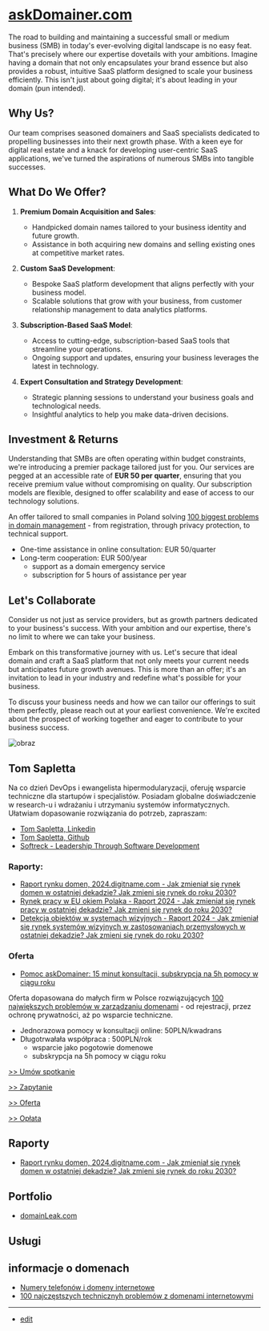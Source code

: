 # [askDomainer.com](https://www.askdomainer.com/)

The road to building and maintaining a successful small or medium business (SMB) in today's ever-evolving digital landscape is no easy feat. That's precisely where our expertise dovetails with your ambitions. Imagine having a domain that not only encapsulates your brand essence but also provides a robust, intuitive SaaS platform designed to scale your business efficiently. This isn't just about going digital; it's about leading in your domain (pun intended).


## Why Us?

Our team comprises seasoned domainers and SaaS specialists dedicated to propelling businesses into their next growth phase. With a keen eye for digital real estate and a knack for developing user-centric SaaS applications, we've turned the aspirations of numerous SMBs into tangible successes.


## What Do We Offer?

1. **Premium Domain Acquisition and Sales**:
   - Handpicked domain names tailored to your business identity and future growth.
   - Assistance in both acquiring new domains and selling existing ones at competitive market rates.

2. **Custom SaaS Development**:
   - Bespoke SaaS platform development that aligns perfectly with your business model.
   - Scalable solutions that grow with your business, from customer relationship management to data analytics platforms.

3. **Subscription-Based SaaS Model**:
   - Access to cutting-edge, subscription-based SaaS tools that streamline your operations.
   - Ongoing support and updates, ensuring your business leverages the latest in technology.

4. **Expert Consultation and Strategy Development**:
   - Strategic planning sessions to understand your business goals and technological needs.
   - Insightful analytics to help you make data-driven decisions.


## Investment & Returns

Understanding that SMBs are often operating within budget constraints, we're introducing a premier package tailored just for you.
Our services are pegged at an accessible rate of **EUR 50 per quarter**, ensuring that you receive premium value without compromising on quality. 
Our subscription models are flexible, designed to offer scalability and ease of access to our technology solutions.

An offer tailored to small companies in Poland solving [100 biggest problems in domain management](http://100.askdomainer.com) - from registration, through privacy protection, to technical support.
+ One-time assistance in online consultation: EUR 50/quarter
+ Long-term cooperation: EUR 500/year
   + support as a domain emergency service
   + subscription for 5 hours of assistance per year

     
## Let's Collaborate

Consider us not just as service providers, but as growth partners dedicated to your business's success. With your ambition and our expertise, there's no limit to where we can take your business. 

Embark on this transformative journey with us. Let's secure that ideal domain and craft a SaaS platform that not only meets your current needs but anticipates future growth avenues. This is more than an offer; it's an invitation to lead in your industry and redefine what's possible for your business.

To discuss your business needs and how we can tailor our offerings to suit them perfectly, please reach out at your earliest convenience. We're excited about the prospect of working together and eager to contribute to your business success.




![obraz](https://github.com/tom-sapletta-com/rynek-pracy-2030-eu/assets/5669657/24abdad9-5aff-4834-95a0-d7215cc6e0bc)

## Tom Sapletta

Na co dzień DevOps i ewangelista hipermodularyzacji, oferuję wsparcie techniczne dla startupów i specjalistów.
Posiadam globalne doświadczenie w research-u i wdrażaniu i utrzymaniu systemów informatycznych. 
Ułatwiam dopasowanie rozwiązania do potrzeb, zapraszam:

+ [Tom Sapletta, Linkedin](https://www.linkedin.com/in/tom-sapletta-com)
+ [Tom Sapletta, Github](https://github.com/tom-sapletta-com)
+ [Softreck - Leadership Through Software Development](https://softreck.com/)


### Raporty:

+ [Raport rynku domen, 2024.digitname.com - Jak zmieniał się rynek domen w ostatniej dekadzie? Jak zmieni się rynek do roku 2030?](https://2024.digitname.com/)
+ [Rynek pracy w EU okiem Polaka - Raport 2024 - Jak zmieniał się rynek pracy w ostatniej dekadzie? Jak zmieni się rynek do roku 2030?](https://2024.teleworking.info/)
+ [Detekcja obiektów w systemach wizyjnych - Raport 2024 - Jak zmieniał się rynek systemów wizyjnych w zastosowaniach przemysłowych w ostatniej dekadzie? Jak zmieni się rynek do roku 2030?](https://2024.teleoperator.info/)


### Oferta

+ [Pomoc askDomainer: 15 minut konsultacji, subskrypcja na 5h pomocy w ciągu roku](https://offer.askdomainer.com/PL)

Oferta dopasowana do małych firm w Polsce rozwiązujących [100 największych problemów w zarządzaniu domenami](http://100.askdomainer.com) - od rejestracji, przez ochronę prywatności, aż po wsparcie techniczne.
+ Jednorazowa pomocy w konsultacji online: 50PLN/kwadrans
+ Długotrwałała współpraca : 500PLN/rok
  + wsparcie jako pogotowie domenowe
  + subskrypcja na 5h pomocy w ciągu roku
 
[ >> Umów spotkanie](http://termin.askDomainer.com)

[ >> Zapytanie](http://contact.askDomainer.com)

[ >> Oferta](http://order.askDomainer.com)

[ >> Opłata](http://pay.askDomainer.com)



## Raporty

+ [Raport rynku domen, 2024.digitname.com - Jak zmieniał się rynek domen w ostatniej dekadzie? Jak zmieni się rynek do roku 2030?](https://2024.digitname.com/)

## Portfolio

+ [domainLeak.com](https://www.domainleak.com/)

## Usługi
   

## informacje o domenach

+ [Numery telefonów i domeny internetowe](NUMERY.md)
+ [100 najczęstszych technicznyh problemów z domenami internetowymi](http://100.askdomainer.com/PL)

  
---

+ [edit](https://github.com/askdomainer/www/edit/main/README.md)

